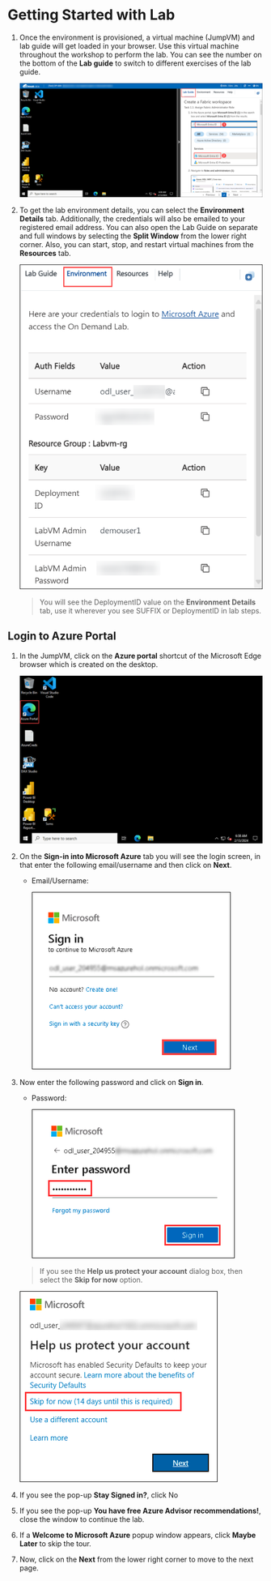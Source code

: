# Getting Started with Lab

1. Once the environment is provisioned, a virtual machine (JumpVM) and lab guide will get loaded in your browser. Use this virtual machine throughout the workshop to perform the lab. You can see the number on the bottom of the **Lab guide** to switch to different exercises of the lab guide.

   ![07](Images/labvm(1).png)

1. To get the lab environment details, you can select the **Environment Details** tab. Additionally, the credentials will also be emailed to your registered email address. You can also open the Lab Guide on separate and full windows by selecting the **Split Window** from the lower right corner. Also, you can start, stop, and restart virtual machines from the **Resources** tab.

   ![08](Images/env.png)
 
    > You will see the DeploymentID value on the **Environment Details** tab, use it wherever you see SUFFIX or DeploymentID in lab steps.


## Login to Azure Portal

1. In the JumpVM, click on the **Azure portal** shortcut of the Microsoft Edge browser which is created on the desktop.

   ![09](Images/azureportal1.png)
   
1. On the **Sign-in into Microsoft Azure** tab you will see the login screen, in that enter the following email/username and then click on **Next**. 
   * Email/Username: <inject key="AzureAdUserEmail"></inject>
   
     ![04](./Images/gs/04.png)
     
1. Now enter the following password and click on **Sign in**.
   * Password: <inject key="AzureAdUserPassword"></inject>
   
     ![05](./Images/gs/05.png)
     
   > If you see the **Help us protect your account** dialog box, then select the **Skip for now** option.

      ![06](./Images/gs/06.png)
  
1. If you see the pop-up **Stay Signed in?**, click No

1. If you see the pop-up **You have free Azure Advisor recommendations!**, close the window to continue the lab.

1. If a **Welcome to Microsoft Azure** popup window appears, click **Maybe Later** to skip the tour.
      
1. Now, click on the **Next** from the lower right corner to move to the next page.

